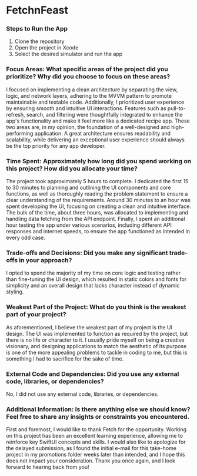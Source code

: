 # FetchnFeast

### Steps to Run the App

1. Clone the repository
2. Open the project in Xcode
3. Select the desired simulator and run the app

### Focus Areas: What specific areas of the project did you prioritize? Why did you choose to focus on these areas?

I focused on implementing a clean architecture by separating the view, logic, and network layers, adhering to the MVVM pattern to promote maintainable and testable code. Additionally, I prioritized user experience by ensuring smooth and intuitive UI interactions. Features such as pull-to-refresh, search, and filtering were thoughtfully integrated to enhance the app's functionality and make it feel more like a dedicated recipe app. These two areas are, in my opinion, the foundation of a well-designed and high-performing application. A great architecture ensures readability and scalability, while delivering an exceptional user experience should always be the top priority for any app developer.

### Time Spent: Approximately how long did you spend working on this project? How did you allocate your time?

The project took approximately 5 hours to complete. I dedicated the first 15 to 30 minutes to planning and outlining the UI components and core functions, as well as thoroughly reading the problem statement to ensure a clear understanding of the requirements. Around 30 minutes to an hour was spent developing the UI, focusing on creating a clean and intuitive interface. The bulk of the time, about three hours, was allocated to implementing and handling data fetching from the API endpoint. Finally, I spent an additional hour testing the app under various scenarios, including different API responses and internet speeds, to ensure the app functioned as intended in every odd case.

### Trade-offs and Decisions: Did you make any significant trade-offs in your approach?

I opted to spend the majority of my time on core logic and testing rather than fine-tuning the UI design, which resulted in static colors and fonts for simplicity and an overall design that lacks character instead of dynamic styling.

### Weakest Part of the Project: What do you think is the weakest part of your project?

As aforementioned, I believe the weakest part of my project is the UI design. The UI was implemented to function as required by the project, but there is no life or character to it. I usually pride myself on being a creative visionary, and designing applications to match the aesthetic of its purpose is one of the more appealing problems to tackle in coding to me, but this is something I had to sacrifice for the sake of time.

### External Code and Dependencies: Did you use any external code, libraries, or dependencies?

No, I did not use any external code, libraries, or dependencies.

### Additional Information: Is there anything else we should know? Feel free to share any insights or constraints you encountered.

First and foremost, I would like to thank Fetch for the opportunity. Working on this project has been an excellent learning experience, allowing me to reinforce key SwiftUI concepts and skills. I would also like to apologize for the delayed submission, as I found the initial e-mail for this take-home project in my promotions folder weeks later than intended, and I hope this does not impact your consideration. Thank you once again, and I look forward to hearing back from you!
